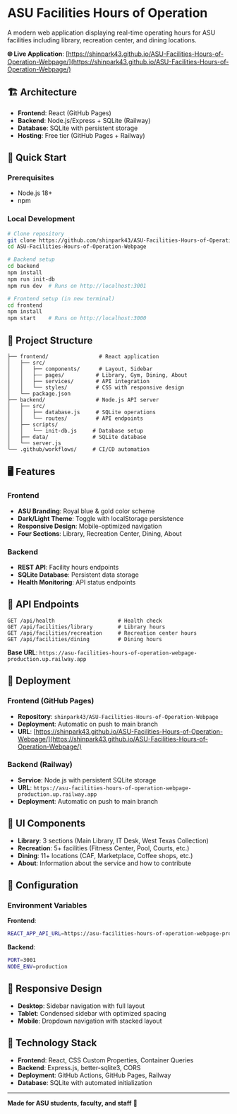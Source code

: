 # ASU Facilities Hours of Operation

A modern web application displaying real-time operating hours for ASU facilities including library, recreation center, and dining locations.

**🌐 Live Application**: [https://shinpark43.github.io/ASU-Facilities-Hours-of-Operation-Webpage/](https://shinpark43.github.io/ASU-Facilities-Hours-of-Operation-Webpage/)

## 🏗️ Architecture

- **Frontend**: React (GitHub Pages)
- **Backend**: Node.js/Express + SQLite (Railway)
- **Database**: SQLite with persistent storage
- **Hosting**: Free tier (GitHub Pages + Railway)

## 🚀 Quick Start

### Prerequisites
- Node.js 18+
- npm

### Local Development
```bash
# Clone repository
git clone https://github.com/shinpark43/ASU-Facilities-Hours-of-Operation-Webpage.git
cd ASU-Facilities-Hours-of-Operation-Webpage

# Backend setup
cd backend
npm install
npm run init-db
npm run dev  # Runs on http://localhost:3001

# Frontend setup (in new terminal)
cd frontend
npm install
npm start    # Runs on http://localhost:3000
```

## 📁 Project Structure

```
├── frontend/                # React application
│   ├── src/
│   │   ├── components/      # Layout, Sidebar
│   │   ├── pages/          # Library, Gym, Dining, About
│   │   ├── services/       # API integration
│   │   └── styles/         # CSS with responsive design
│   └── package.json
├── backend/                # Node.js API server
│   ├── src/
│   │   ├── database.js     # SQLite operations
│   │   └── routes/         # API endpoints
│   ├── scripts/
│   │   └── init-db.js     # Database setup
│   ├── data/              # SQLite database
│   └── server.js
└── .github/workflows/     # CI/CD automation
```

## 🖥️ Features

### Frontend
- **ASU Branding**: Royal blue & gold color scheme
- **Dark/Light Theme**: Toggle with localStorage persistence
- **Responsive Design**: Mobile-optimized navigation
- **Four Sections**: Library, Recreation Center, Dining, About

### Backend
- **REST API**: Facility hours endpoints
- **SQLite Database**: Persistent data storage
- **Health Monitoring**: API status endpoints

## 🔧 API Endpoints

```
GET /api/health                    # Health check
GET /api/facilities/library        # Library hours
GET /api/facilities/recreation     # Recreation center hours  
GET /api/facilities/dining         # Dining hours
```

**Base URL**: `https://asu-facilities-hours-of-operation-webpage-production.up.railway.app`

## 🚀 Deployment

### Frontend (GitHub Pages)
- **Repository**: `shinpark43/ASU-Facilities-Hours-of-Operation-Webpage`
- **Deployment**: Automatic on push to main branch
- **URL**: [https://shinpark43.github.io/ASU-Facilities-Hours-of-Operation-Webpage/](https://shinpark43.github.io/ASU-Facilities-Hours-of-Operation-Webpage/)

### Backend (Railway)
- **Service**: Node.js with persistent SQLite storage
- **URL**: `https://asu-facilities-hours-of-operation-webpage-production.up.railway.app`
- **Deployment**: Automatic on push to main branch

## 🎨 UI Components

- **Library**: 3 sections (Main Library, IT Desk, West Texas Collection)
- **Recreation**: 5+ facilities (Fitness Center, Pool, Courts, etc.)
- **Dining**: 11+ locations (CAF, Marketplace, Coffee shops, etc.)
- **About**: Information about the service and how to contribute

## 🔧 Configuration

### Environment Variables

**Frontend**:
```bash
REACT_APP_API_URL=https://asu-facilities-hours-of-operation-webpage-production.up.railway.app
```

**Backend**:
```bash
PORT=3001
NODE_ENV=production
```

## 📱 Responsive Design

- **Desktop**: Sidebar navigation with full layout
- **Tablet**: Condensed sidebar with optimized spacing
- **Mobile**: Dropdown navigation with stacked layout

## 🔄 Technology Stack

- **Frontend**: React, CSS Custom Properties, Container Queries
- **Backend**: Express.js, better-sqlite3, CORS
- **Deployment**: GitHub Actions, GitHub Pages, Railway
- **Database**: SQLite with automated initialization

---

**Made for ASU students, faculty, and staff** 🔱

